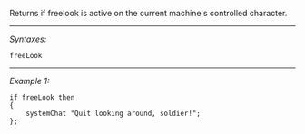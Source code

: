 Returns if freelook is active on the current machine's controlled character.


---
*Syntaxes:*

`freeLook`

---
*Example 1:*

```sqf
if freeLook then
{
	systemChat "Quit looking around, soldier!";
};
```